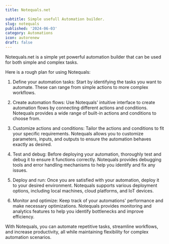 ```yaml
---
title: Notequals.net

subtitle: Simple usefull Automation builder.
slug: notequals
published: '2024-06-03'
category: Automations
icon: autorenew
draft: false
---
```


Notequals.net is a simple yet powerful automation builder that can be used for both simple and complex tasks.

Here is a rough plan for using Notequals:

1. Define your automation tasks: Start by identifying the tasks you want to automate. These can range from simple actions to more complex workflows.

2. Create automation flows: Use Notequals' intuitive interface to create automation flows by connecting different actions and conditions. Notequals provides a wide range of built-in actions and conditions to choose from.

3. Customize actions and conditions: Tailor the actions and conditions to fit your specific requirements. Notequals allows you to customize parameters, inputs, and outputs to ensure the automation behaves exactly as desired.

4. Test and debug: Before deploying your automation, thoroughly test and debug it to ensure it functions correctly. Notequals provides debugging tools and error handling mechanisms to help you identify and fix any issues.

5. Deploy and run: Once you are satisfied with your automation, deploy it to your desired environment. Notequals supports various deployment options, including local machines, cloud platforms, and IoT devices.

6. Monitor and optimize: Keep track of your automations' performance and make necessary optimizations. Notequals provides monitoring and analytics features to help you identify bottlenecks and improve efficiency.

With Notequals, you can automate repetitive tasks, streamline workflows, and increase productivity, all while maintaining flexibility for complex automation scenarios.

